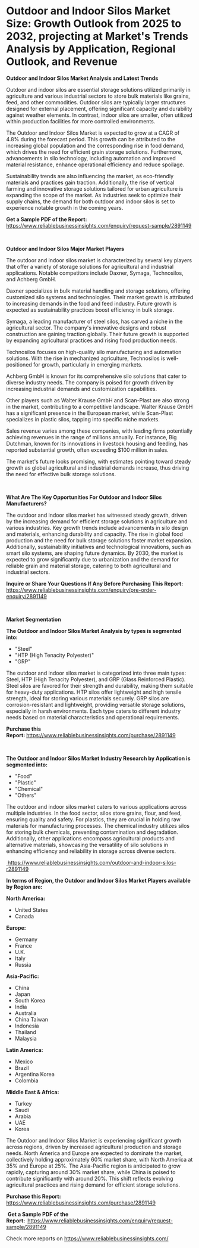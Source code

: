 <p><h1>Outdoor and Indoor Silos Market Size: Growth Outlook from 2025 to 2032, projecting at Market's Trends Analysis by Application, Regional Outlook, and Revenue</h1></p><p><strong>Outdoor and Indoor Silos Market Analysis and Latest Trends</strong></p>
<p><p>Outdoor and indoor silos are essential storage solutions utilized primarily in agriculture and various industrial sectors to store bulk materials like grains, feed, and other commodities. Outdoor silos are typically larger structures designed for external placement, offering significant capacity and durability against weather elements. In contrast, indoor silos are smaller, often utilized within production facilities for more controlled environments.</p><p>The Outdoor and Indoor Silos Market is expected to grow at a CAGR of 4.8% during the forecast period. This growth can be attributed to the increasing global population and the corresponding rise in food demand, which drives the need for efficient grain storage solutions. Furthermore, advancements in silo technology, including automation and improved material resistance, enhance operational efficiency and reduce spoilage. </p><p>Sustainability trends are also influencing the market, as eco-friendly materials and practices gain traction. Additionally, the rise of vertical farming and innovative storage solutions tailored for urban agriculture is expanding the scope of the market. As industries seek to optimize their supply chains, the demand for both outdoor and indoor silos is set to experience notable growth in the coming years.</p></p>
<p><strong>Get a Sample PDF of the Report:&nbsp;</strong> <a href="https://www.reliablebusinessinsights.com/enquiry/request-sample/2891149?utm_campaign=3079&utm_medium=2&utm_source=Github&utm_content=ia&utm_term=14032025&utm_id=outdoor-and-indoor-silos">https://www.reliablebusinessinsights.com/enquiry/request-sample/2891149</a></p>
<p>&nbsp;</p>
<p><strong>Outdoor and Indoor Silos Major Market Players</strong></p>
<p><p>The outdoor and indoor silos market is characterized by several key players that offer a variety of storage solutions for agricultural and industrial applications. Notable competitors include Daxner, Symaga, Technosilos, and Achberg GmbH.</p><p>Daxner specializes in bulk material handling and storage solutions, offering customized silo systems and technologies. Their market growth is attributed to increasing demands in the food and feed industry. Future growth is expected as sustainability practices boost efficiency in bulk storage.</p><p>Symaga, a leading manufacturer of steel silos, has carved a niche in the agricultural sector. The company's innovative designs and robust construction are gaining traction globally. Their future growth is supported by expanding agricultural practices and rising food production needs.</p><p>Technosilos focuses on high-quality silo manufacturing and automation solutions. With the rise in mechanized agriculture, Technosilos is well-positioned for growth, particularly in emerging markets.</p><p>Achberg GmbH is known for its comprehensive silo solutions that cater to diverse industry needs. The company is poised for growth driven by increasing industrial demands and customization capabilities.</p><p>Other players such as Walter Krause GmbH and Scan-Plast are also strong in the market, contributing to a competitive landscape. Walter Krause GmbH has a significant presence in the European market, while Scan-Plast specializes in plastic silos, tapping into specific niche markets.</p><p>Sales revenue varies among these companies, with leading firms potentially achieving revenues in the range of millions annually. For instance, Big Dutchman, known for its innovations in livestock housing and feeding, has reported substantial growth, often exceeding $100 million in sales.</p><p>The market's future looks promising, with estimates pointing toward steady growth as global agricultural and industrial demands increase, thus driving the need for effective bulk storage solutions.</p></p>
<p>&nbsp;</p>
<p><strong>What Are The Key Opportunities For Outdoor and Indoor Silos Manufacturers?</strong></p>
<p><p>The outdoor and indoor silos market has witnessed steady growth, driven by the increasing demand for efficient storage solutions in agriculture and various industries. Key growth trends include advancements in silo design and materials, enhancing durability and capacity. The rise in global food production and the need for bulk storage solutions foster market expansion. Additionally, sustainability initiatives and technological innovations, such as smart silo systems, are shaping future dynamics. By 2030, the market is expected to grow significantly due to urbanization and the demand for reliable grain and material storage, catering to both agricultural and industrial sectors.</p></p>
<p><strong>Inquire or Share Your Questions If Any Before Purchasing This Report:</strong> <a href="https://www.reliablebusinessinsights.com/enquiry/pre-order-enquiry/2891149?utm_campaign=3079&utm_medium=2&utm_source=Github&utm_content=ia&utm_term=14032025&utm_id=outdoor-and-indoor-silos">https://www.reliablebusinessinsights.com/enquiry/pre-order-enquiry/2891149</a></p>
<p>&nbsp;</p>
<p><strong>Market Segmentation</strong></p>
<p><strong>The Outdoor and Indoor Silos Market Analysis by types is segmented into:</strong></p>
<p><ul><li>"Steel"</li><li>"HTP (High Tenacity Polyester)"</li><li>"GRP"</li></ul></p>
<p><p>The outdoor and indoor silos market is categorized into three main types: Steel, HTP (High Tenacity Polyester), and GRP (Glass Reinforced Plastic). Steel silos are favored for their strength and durability, making them suitable for heavy-duty applications. HTP silos offer lightweight and high tensile strength, ideal for storing various materials securely. GRP silos are corrosion-resistant and lightweight, providing versatile storage solutions, especially in harsh environments. Each type caters to different industry needs based on material characteristics and operational requirements.</p></p>
<p><strong>Purchase this Report:&nbsp;</strong><a href="https://www.reliablebusinessinsights.com/purchase/2891149?utm_campaign=3079&utm_medium=2&utm_source=Github&utm_content=ia&utm_term=14032025&utm_id=outdoor-and-indoor-silos">https://www.reliablebusinessinsights.com/purchase/2891149</a></p>
<p>&nbsp;</p>
<p><strong>The Outdoor and Indoor Silos Market Industry Research by Application is segmented into:</strong></p>
<p><ul><li>"Food"</li><li>"Plastic"</li><li>"Chemical"</li><li>"Others"</li></ul></p>
<p><p>The outdoor and indoor silos market caters to various applications across multiple industries. In the food sector, silos store grains, flour, and feed, ensuring quality and safety. For plastics, they are crucial in holding raw materials for manufacturing processes. The chemical industry utilizes silos for storing bulk chemicals, preventing contamination and degradation. Additionally, other applications encompass agricultural products and alternative materials, showcasing the versatility of silo solutions in enhancing efficiency and reliability in storage across diverse sectors.</p></p>
<p><a href="https://www.reliablebusinessinsights.com/outdoor-and-indoor-silos-r2891149?utm_campaign=3079&utm_medium=2&utm_source=Github&utm_content=ia&utm_term=14032025&utm_id=outdoor-and-indoor-silos">&nbsp;https://www.reliablebusinessinsights.com/outdoor-and-indoor-silos-r2891149</a></p>
<p><strong>In terms of Region, the Outdoor and Indoor Silos Market Players available by Region are:</strong></p>
<p>
    <p> <strong> North America: </strong>
        <ul>
            <li>United States</li>
            <li>Canada</li>
        </ul>
        </p> 
    <p> <strong> Europe: </strong>
        <ul>
            <li>Germany</li>
            <li>France</li>
            <li>U.K.</li>
            <li>Italy</li>
            <li>Russia</li>
        </ul>
        </p> 
    <p> <strong> Asia-Pacific: </strong>
        <ul>
            <li>China</li>
            <li>Japan</li>
            <li>South Korea</li>
            <li>India</li>
            <li>Australia</li>
            <li>China Taiwan</li>
            <li>Indonesia</li>
            <li>Thailand</li>
            <li>Malaysia</li>
        </ul>
        </p> 
    <p> <strong> Latin America: </strong>
        <ul>
            <li>Mexico</li>
            <li>Brazil</li>
            <li>Argentina Korea</li>
            <li>Colombia</li>
        </ul>
        </p> 
    <p> <strong> Middle East & Africa: </strong>
        <ul>
            <li>Turkey</li>
            <li>Saudi</li>
            <li>Arabia</li>
            <li>UAE</li>
            <li>Korea</li>
        </ul>
    </p>
    </p>
<p><p>The Outdoor and Indoor Silos Market is experiencing significant growth across regions, driven by increased agricultural production and storage needs. North America and Europe are expected to dominate the market, collectively holding approximately 60% market share, with North America at 35% and Europe at 25%. The Asia-Pacific region is anticipated to grow rapidly, capturing around 30% market share, while China is poised to contribute significantly with around 20%. This shift reflects evolving agricultural practices and rising demand for efficient storage solutions.</p></p>
<p><strong>Purchase this Report: </strong><a href="https://www.reliablebusinessinsights.com/purchase/2891149?utm_campaign=3079&utm_medium=2&utm_source=Github&utm_content=ia&utm_term=14032025&utm_id=outdoor-and-indoor-silos">https://www.reliablebusinessinsights.com/purchase/2891149</a></p>
<p>&nbsp;<strong>Get a Sample PDF of the Report:&nbsp;&nbsp;</strong><a href="https://www.reliablebusinessinsights.com/enquiry/request-sample/2891149?utm_campaign=3079&utm_medium=2&utm_source=Github&utm_content=ia&utm_term=14032025&utm_id=outdoor-and-indoor-silos">https://www.reliablebusinessinsights.com/enquiry/request-sample/2891149</a></p>
<p><strong></strong></p>
<p>Check more reports on <a href="https://www.reliablebusinessinsights.com/?utm_campaign=3079&utm_medium=2&utm_source=Github&utm_content=ia&utm_term=14032025&utm_id=outdoor-and-indoor-silos">https://www.reliablebusinessinsights.com/</a></p>